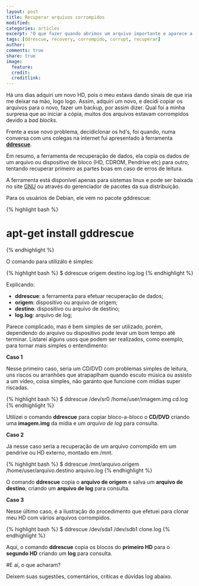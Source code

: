 ```yaml
---
layout: post
title: Recuperar arquivos corrompidos
modified:
categories: articles
excerpt: "O que fazer quando abrimos um arquivo importante e aparece a mensagem de arquivo corrompido?"
tags: [ddrescue, recovery, corrompido, corrupt, recuperar]
author:
comments: true
share: true
image:
  feature:
  credit:
  creditlink:
---
```


Há uns dias adquiri um novo HD, pois o meu estava dando sinais de que iria me
deixar na mão, logo logo. Assim, adquiri um novo, e decidi copiar os arquivos
para o novo, fazer um backup, por assim dizer. Qual foi a minha surpresa que ao
iniciar a cópia, muitos dos arquivos estavam corrompidos devido a *bad blocks*.

Frente a esse novo problema, decidiclonar os hd's, foi quando, numa conversa com uns colegas na internet fui apresentado à
ferramenta [**ddrescue**](http://www.gnu.org/software/ddrescue/manual/ddrescue_manual.html).

Em resumo, a ferramenta de recuperação de dados, ela copia os dados de um
arquivo ou dispositivo de bloco (HD, CDROM, Pendrive etc) para outro, tentando
recuperar primeiro as partes boas em caso de erros de leitura.

A ferramenta está disponível apenas para sistemas linux e pode ser baixada no
site [GNU](http://gnu.c3sl.ufpr.br/ftp/ddrescue/) ou através do gerenciador de
pacotes da sua distribuição.

Para os usuários de Debian, ele vem no pacote gddrescue:

{% highlight bash %}
 # apt-get install gddrescue
{% endhighlight %}

O comando para utilizálo é simples:

{% highlight bash %}
 $ ddrescue origem destino log.log
{% endhighlight %}

Explicando:
* **ddrescue**: a ferramenta para efetuar recuperação de dados;
* **origem**: dispositivo ou arquivo de origem;
* **destino**: dispositivo ou arquivo de destino;
* **log.log**: arquivo de log;

Parece complicado, mas é bem simples de ser utilizado, porém, dependendo do
arquivo ou dispositivo pode levar um bom tempo até terminar. Listarei alguns
usos que podem ser realizados, como exemplo, para tornar mais simples o
entendimento:

**Caso 1**

Nesse primeiro caso, seria um CD/DVD com problemas simples de leitura, uns
riscos ou arranhões que atrapaplham quando escuto música ou assisto a um vídeo,
coisa simples, não garanto que funcione com mídias super riscadas.

{% highlight bash %}
 $ ddrescue /dev/sr0 /home/user/imagem.img cd.log
{% endhighlight %}

Utilizei o comando **ddrescue** para copiar bloco-a-bloco o **CD/DVD** criando uma
**imagem.img** da mídia e um *arquivo de log* para consulta.

**Caso 2**

Já nesse caso seria a recuperação de um arquivo corrompido em um pendrive ou HD
externo, montado em /mnt.

{% highlight bash %}
 $ ddrescue /mnt/arquivo.origem /home/user/arquivo.destino arquivo.log
{% endhighlight %}

O comando **ddrescue** copia o **arquivo de origem** e salva um **arquivo de
destino**, criando um **arquivo de log** para consulta.

**Caso 3**

Nesse último caso, é a ilustração do procedimento que efetuei para clonar meu HD
com vários arquivos corrompidos.

{% highlight bash %}
 $ ddrescue /dev/sda1 /dev/sdb1 clone.log
{% endhighlight %}

Aqui, o comando **ddrescue** copia os blocos do **primeiro HD** para o **segundo HD**
criando um **log** para consulta.

#E aí, o que acharam?

Deixem suas sugestões, comentários, críticas e dúvidas log abaixo.
